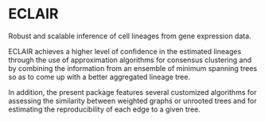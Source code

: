 # ECLAIR
Robust and scalable inference of cell lineages from gene expression data.

ECLAIR achieves a higher level of confidence in the estimated lineages through the use of approximation algorithms for consensus clustering and by combining the information from an ensemble of minimum spanning trees so as to come up with a better aggregated lineage tree. 

In addition, the present package features several customized algorithms for assessing the similarity between weighted graphs or unrooted trees and for estimating the reproducibility of each edge to a given tree.

